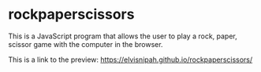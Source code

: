 # rockpaperscissors

This is a JavaScript program that allows the user to play a rock, paper, scissor game with the computer in the browser.

This is a link to the preview: https://elvisnipah.github.io/rockpaperscissors/